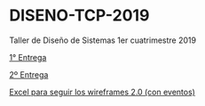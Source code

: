 # DISENO-TCP-2019
Taller de Diseño de Sistemas 1er cuatrimestre 2019

[1° Entrega](https://drive.google.com/file/d/1fi9z_MFqdld982-IfkN86eRNvvjxSn1l/view?usp=sharing)

[2º Entrega](https://docs.google.com/document/d/1v2HtLoI3TsSqqo8q0clzt03aR-2CGg7J/edit)

[Excel para seguir los wireframes 2.0 (con eventos)](https://docs.google.com/spreadsheets/d/1cgakXYAl-i0iM57cI8TdH9DEAzsvsBoTdDq4L12Ycf4/edit#gid=0)

